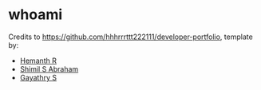 # whoami

Credits to https://github.com/hhhrrrttt222111/developer-portfolio, template by:

- [Hemanth R]("https://github.com/hhhrrrttt222111")
- [Shimil S Abraham]("https://github.com/ShimilSAbraham")
- [Gayathry S]("https://github.com/Gayathry17")
